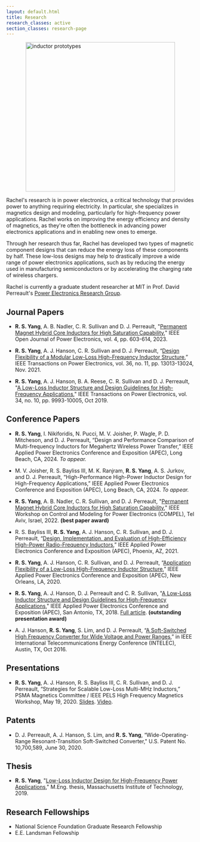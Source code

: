 ```yaml
---
layout: default.html
title: Research
research_classes: active
section_classes: research-page
---
```


<img src="/assets/images/research/MP_prototypes.jpg" style="display: block; margin: auto;" width="400" alt="inductor prototypes">

Rachel's research is in power electronics, a critical technology that provides power to anything requiring electricity. In particular, she specializes in magnetics design and modeling, particularly for high-frequency power applications. Rachel works on improving the energy efficiency and density of magnetics, as they're often the bottleneck in advancing power electronics applications and in enabling new ones to emerge. 

Through her research thus far, Rachel has developed two types of magnetic component designs that can reduce the energy loss of these components by half. These low-loss designs may help to drastically improve a wide range of power electronics applications, such as by reducing the energy used in manufacturing semiconductors or by accelerating the charging rate of wireless chargers.

Rachel is currently a graduate student researcher at MIT in Prof. David Perreault's [Power Electronics Research Group](https://www.rle.mit.edu/per/).

<!-- Rachel's research interests are in magnetics design and modeling, particularly for high-frequency power applications. Improving magnetic components' performance is crucial for advancing power electronics, as they're often the largest and lossiest parts in the system.  -->

## Journal Papers

- **R. S. Yang**, A. B. Nadler, C. R. Sullivan and D. J. Perreault, "[Permanent Magnet Hybrid Core Inductors for High Saturation Capability](https://ieeexplore.ieee.org/document/10192270)," IEEE Open Journal of Power Electronics, vol. 4, pp. 603-614, 2023.

- **R. S. Yang**, A. J. Hanson, C. R. Sullivan and D. J. Perreault, “[Design Flexibility of a Modular Low-Loss High-Frequency Inductor Structure](https://ieeexplore.ieee.org/document/9420302),” IEEE Transactions on Power Electronics, vol. 36, no. 11, pp. 13013-13024, Nov. 2021.

- **R. S. Yang**, A. J. Hanson, B. A. Reese, C. R. Sullivan and D. J. Perreault, "[A Low-Loss Inductor Structure and Design Guidelines for High-Frequency Applications](https://ieeexplore.ieee.org/document/8610126/)," IEEE Transactions on Power Electronics, vol. 34, no. 10, pp. 9993-10005, Oct 2019.

## Conference Papers

- **R. S. Yang**, I. Nikiforidis, N. Pucci, M. V. Joisher, P. Wagle, P. D. Mitcheson, and D. J. Perreault, “Design and Performance Comparison of Multi-frequency Inductors for Megahertz Wireless Power Transfer,” IEEE Applied Power Electronics Conference and Exposition (APEC), Long Beach, CA, 2024. _To appear._

- M. V. Joisher, R. S. Bayliss III, M. K. Ranjram, **R. S. Yang**, A. S. Jurkov, and D. J. Perreault, “High-Performance High-Power Inductor Design for High-Frequency Applications,” IEEE Applied Power Electronics Conference and Exposition (APEC), Long Beach, CA, 2024. _To appear._

- **R. S. Yang**, A. B. Nadler, C. R. Sullivan, and D. J. Perreault, "[Permanent Magnet Hybrid Core Inductors
for High Saturation Capability](https://ieeexplore.ieee.org/document/9830021)," IEEE Workshop on Control and Modeling for Power Electronics (COMPEL), Tel Aviv, Israel, 2022. **(best paper award)**

- R. S. Bayliss III, **R. S. Yang**, A. J. Hanson, C. R. Sullivan, and D. J. Perreault, “[Design, Implementation, and Evaluation of High-Efficiency High-Power Radio-Frequency Inductors](https://ieeexplore.ieee.org/document/9487301),” IEEE Applied Power Electronics Conference and Exposition (APEC), Phoenix, AZ, 2021.

- **R. S. Yang**, A. J. Hanson, C. R. Sullivan, and D. J. Perreault, “[Application Flexibility of a Low-Loss High-Frequency Inductor Structure](https://ieeexplore.ieee.org/document/9124502),” IEEE Applied Power Electronics Conference and Exposition (APEC), New Orleans, LA, 2020.

- **R. S. Yang**, A. J. Hanson, D. J. Perreault and C. R. Sullivan, "[A Low-Loss Inductor Structure and Design Guidelines for High-Frequency Applications](https://ieeexplore.ieee.org/document/8341070/)," IEEE Applied Power Electronics Conference and Exposition (APEC), San Antonio, TX, 2018. [Full article](https://dspace.mit.edu/bitstream/handle/1721.1/123505/Yang%20APEC18%20HF%20Inductor%20final.pdf?sequence=2&isAllowed=y). **(outstanding presentation award)**

- A. J. Hanson, **R. S. Yang**, S. Lim, and D. J. Perreault, “[A Soft-Switched High Frequency Converter for Wide Voltage and Power Ranges](https://ieeexplore.ieee.org/document/7749103/),” in IEEE International Telecommunications Energy Conference (INTELEC), Austin, TX, Oct 2016.


## Presentations

- **R. S. Yang**, A. J. Hanson, R. S. Bayliss III, C. R. Sullivan, and D. J. Perreault, “Strategies for Scalable Low-Loss Multi-MHz Inductors,” PSMA Magnetics Committee / IEEE PELS High Frequency Magnetics Workshop, May 19, 2020. [Slides](https://www.psma.com/sites/default/files/uploads/files/Strategies%20for%20Scalable%20Low-Loss%20Multi-MHz%20Inductors%20Yang%2C%20MIT.pdf). [Video](https://www.psma.com/technical-forums/magnetics/presentations).


## Patents

- D. J. Perreault, A. J. Hanson, S. Lim, and **R. S. Yang**, “Wide-Operating-Range Resonant-Transition Soft-Switched Converter," U.S. Patent No. 10,700,589, June 30, 2020.


## Thesis

- **R. S. Yang**, "[Low-Loss Inductor Design for High-Frequency Power Applications](https://dspace.mit.edu/bitstream/handle/1721.1/123006/1127567059-MIT.pdf?sequence=1&isAllowed=y)," M.Eng. thesis, Massachusetts Institute of Technology, 2019.


## Research Fellowships

- National Science Foundation Graduate Research Fellowship
- E.E. Landsman Fellowship
